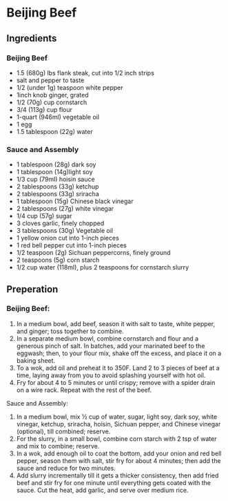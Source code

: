 # Beijing Beef

## Ingredients
### Beijing Beef
* 1.5 (680g) lbs flank steak, cut into 1/2 inch strips
* salt and pepper to taste
* 1/2 (under 1g) teaspoon white pepper
* 1inch knob ginger, grated
* 1/2 (70g) cup cornstarch
* 3/4 (113g) cup flour
* 1-quart (946ml) vegetable oil
* 1 egg
* 1.5 tablespoon (22g) water

### Sauce and Assembly
* 1 tablespoon (28g) dark soy
* 1 tablespoon (14g)light soy
* 1/3 cup (79ml) hoisin sauce
* 2 tablespoons (33g) ketchup
* 2 tablespoons (33g) sriracha
* 1 tablespoon (15g) Chinese black vinegar
* 2 tablespoons  (27g) white vinegar
* 1/4 cup (57g) sugar
* 3 cloves garlic, finely chopped
* 3 tablespoons (30g) Vegetable oil
* 1 yellow onion cut into 1-inch pieces
* 1 red bell pepper cut into 1-inch pieces
* 1/2 teaspoon  (2g) Sichuan peppercorns, finely ground
* 2 teaspoons (5g) corn starch
* 1/2 cup water (118ml), plus 2 teaspoons for cornstarch slurry

## Preperation
### Beijing Beef:
1. In a medium bowl, add beef, season it with salt to taste, white pepper, and ginger; toss together to combine. 
1. In a separate medium bowl, combine cornstarch and flour and a generous pinch of salt.  In batches, add your marinated beef to the eggwash; then, to your flour mix, shake off the excess, and place it on a baking sheet. 
1. To a wok, add oil and preheat it to 350F. Land 2 to 3 pieces of beef at a time, laying away from you to avoid splashing yourself with hot oil. 
1. Fry for about 4 to 5 minutes or until crispy; remove with a spider drain on a wire rack.  Repeat with the rest of the beef. 

Sauce and Assembly:
1. In a medium bowl, mix ½  cup of water, sugar, light soy, dark soy, white vinegar, ketchup, sriracha, hoisin, Sichuan pepper, and Chinese vinegar (optional), till combined; reserve. 
1. For the slurry, in a small bowl, combine corn starch with 2 tsp of water and mix to combine; reserve. 
1. In a wok, add enough oil to coat the bottom, add your onion and red bell pepper, season them with salt, stir fry for about 4 minutes; then add the sauce and reduce for two minutes. 
1. Add slurry incrementally till it gets a thicker consistency, then add fried beef and stir fry for one minute until everything gets coated with the sauce. Cut the heat, add garlic, and serve over medium rice. 